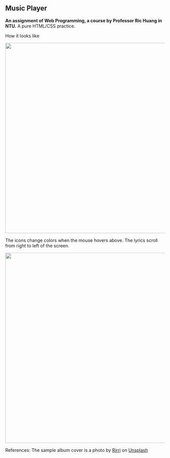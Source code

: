## Music Player
**An assignment of Web Programming, a course by Professor Ric Huang in NTU.** A pure HTML/CSS practice.

How it looks like
<p align="center">
  <img src="https://raw.githubusercontent.com/kanapki/music-player/master/screenshots/screenshot1.png" width="600">
</p>

The icons change colors when the mouse hovers above. The lyrics scroll from right to left of the screen.
<p align="center">
  <img src="https://raw.githubusercontent.com/kanapki/music-player/master/screenshots/screenshot2.png" width="600">
</p>


References: The sample album cover is a photo by <a href="https://unsplash.com/@rirri01?utm_source=unsplash&utm_medium=referral&utm_content=creditCopyText">Rirri</a> on <a href="https://unsplash.com/s/photos/album-cover?utm_source=unsplash&utm_medium=referral&utm_content=creditCopyText">Unsplash</a>
